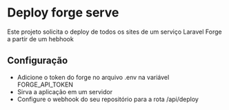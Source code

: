 # Deploy forge serve

Este projeto solicita o deploy de todos os sites de um serviço Laravel Forge a partir de um hebhook

## Configuração
- Adicione o token do forge no arquivo .env na variável FORGE_API_TOKEN
- Sirva a aplicação em um servidor
- Configure o webhook do seu repositório para a rota /api/deploy
